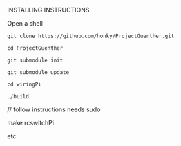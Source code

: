 INSTALLING INSTRUCTIONS

Open a shell

`git clone https://github.com/honky/ProjectGuenther.git` 

`cd ProjectGuenther`

`git submodule init`

`git submodule update`

`cd wiringPi`

`./build`

// follow instructions needs sudo

make rcswitchPi

etc.
